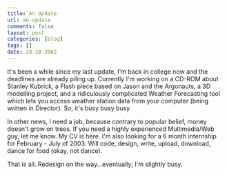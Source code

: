 ```yaml
---
title: An Update
url: an-update
comments: false
layout: post
categories: [blog]
tags: []
date: 28-10-2002
---
```

It's been a while since my last update, I'm back in college now and the deadlines are already piling up. Currently I'm working on a CD-ROM about Stanley Kubrick, a Flash piece based on Jason and the Argonauts, a 3D modelling project, and a ridiculously complicated Weather Forecasting tool which lets you access weather station data from your computer (being written in Director). So, it's busy busy busy.

In other news, I need a job, because contrary to popular belief, money doesn't grow on trees. If you need a highly experienced Multimedia/Web guy, let me know. My CV is here. I'm also looking for a 6 month internship for February - July of 2003. Will code, design, write, upload, download, dance for food (okay, not dance).

That is all. Redesign on the way...eventually; I'm slightly busy.